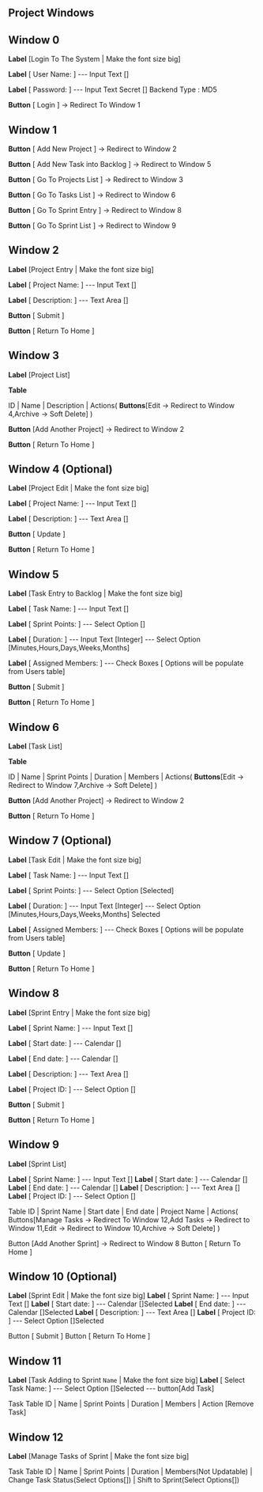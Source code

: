 ## Project Windows

## Window 0

**Label** [Login To The System | Make the font size big]

**Label** [ User Name: ] --- Input Text []

**Label** [ Password: ] --- Input Text Secret [] Backend Type : MD5

**Button** [ Login ] -> Redirect To Window 1

## Window 1

**Button** [ Add New Project ] -> Redirect to Window 2

**Button** [ Add New Task into Backlog ] -> Redirect to Window 5

**Button** [ Go To Projects List ] -> Redirect to Window 3

**Button** [ Go To Tasks List ] -> Redirect to Window 6

**Button** [ Go To Sprint Entry ] -> Redirect to Window 8

**Button** [ Go To Sprint List ] -> Redirect to Window 9

## Window 2

**Label** [Project Entry | Make the font size big]

**Label** [ Project Name: ] --- Input Text []

**Label** [ Description: ] --- Text Area []

**Button** [ Submit ]

**Button** [ Return To Home ]

## Window 3

**Label** [Project List]

**Table**

ID | Name | Description | Actions( **Buttons**[Edit -> Redirect to Window 4,Archive -> Soft Delete] )

**Button** [Add Another Project] -> Redirect to Window 2

**Button** [ Return To Home ]

## Window 4 (Optional)

**Label** [Project Edit | Make the font size big]

**Label** [ Project Name: ] --- Input Text []

**Label** [ Description: ] --- Text Area []

**Button** [ Update ]

**Button** [ Return To Home ]

## Window 5

**Label** [Task Entry to Backlog | Make the font size big]

**Label** [ Task Name: ] --- Input Text []

**Label** [ Sprint Points: ] --- Select Option []

**Label** [ Duration: ] --- Input Text [Integer] --- Select Option [Minutes,Hours,Days,Weeks,Months]

**Label** [ Assigned Members: ] --- Check Boxes [ Options will be populate from Users table]

**Button** [ Submit ]

**Button** [ Return To Home ]

## Window 6

**Label** [Task List]

**Table**

ID | Name | Sprint Points | Duration | Members | Actions( **Buttons**[Edit -> Redirect to Window 7,Archive -> Soft Delete] )

**Button** [Add Another Project] -> Redirect to Window 2

**Button** [ Return To Home ]

## Window 7 (Optional)

**Label** [Task Edit | Make the font size big]

**Label** [ Task Name: ] --- Input Text []

**Label** [ Sprint Points: ] --- Select Option [Selected]

**Label** [ Duration: ] --- Input Text [Integer] --- Select Option [Minutes,Hours,Days,Weeks,Months] Selected

**Label** [ Assigned Members: ] --- Check Boxes [ Options will be populate from Users table]

**Button** [ Update ]

**Button** [ Return To Home ]

## Window 8

**Label** [Sprint Entry | Make the font size big]

**Label** [ Sprint Name: ] --- Input Text []

**Label** [ Start date: ] --- Calendar []

**Label** [ End date: ] --- Calendar []

**Label** [ Description: ] --- Text Area []

**Label** [ Project ID: ] --- Select Option []

**Button** [ Submit ]

**Button** [ Return To Home ]

## Window 9

**Label** [Sprint List]

**Label** [ Sprint Name: ] --- Input Text []
**Label** [ Start date: ] --- Calendar []
**Label** [ End date: ] --- Calendar []
**Label** [ Description: ] --- Text Area []
**Label** [ Project ID: ] --- Select Option []

Table
ID | Sprint Name | Start date | End date | Project Name | Actions( Buttons[Manage Tasks -> Redirect To Window 12,Add Tasks -> Redirect to Window 11,Edit -> Redirect to Window 10,Archive -> Soft Delete] )

Button [Add Another Sprint] -> Redirect to Window 8
Button [ Return To Home ]

## Window 10 (Optional)

**Label** [Sprint Edit | Make the font size big]
**Label** [ Sprint Name: ] --- Input Text []
**Label** [ Start date: ] --- Calendar []Selected
**Label** [ End date: ] --- Calendar []Selected
**Label** [ Description: ] --- Text Area []
**Label** [ Project ID: ] --- Select Option []Selected

Button [ Submit ]
Button [ Return To Home ]

## Window 11

**Label** [Task Adding to Sprint `Name` | Make the font size big]
**Label** [ Select Task Name: ] --- Select Option []Selected --- button[Add Task]

Task Table
ID | Name | Sprint Points | Duration | Members | Action [Remove Task]

## Window 12

**Label** [Manage Tasks of Sprint | Make the font size big]

Task Table
ID | Name | Sprint Points | Duration | Members(Not Updatable) | Change Task Status(Select Options[]) | Shift to Sprint(Select Options[])
